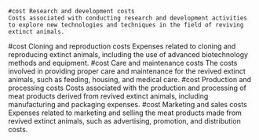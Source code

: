     #cost Research and development costs
	Costs associated with conducting research and development activities to explore new technologies and techniques in the field of reviving extinct animals.
#cost Cloning and reproduction costs
	Expenses related to cloning and reproducing extinct animals, including the use of advanced biotechnology methods and equipment.
#cost Care and maintenance costs
	The costs involved in providing proper care and maintenance for the revived extinct animals, such as feeding, housing, and medical care.
#cost Production and processing costs
	Costs associated with the production and processing of meat products derived from revived extinct animals, including manufacturing and packaging expenses.
#cost Marketing and sales costs
	Expenses related to marketing and selling the meat products made from revived extinct animals, such as advertising, promotion, and distribution costs.

